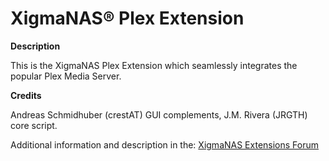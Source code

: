 XigmaNAS® Plex Extension
========================

**Description**

 This is the XigmaNAS Plex Extension which seamlessly integrates the popular Plex Media Server.

**Credits**

 Andreas Schmidhuber (crestAT) GUI complements, J.M. Rivera (JRGTH) core script.

Additional information and description in the: <a href="https://www.xigmanas.com/forums/viewforum.php?f=32">XigmaNAS Extensions Forum</a>
